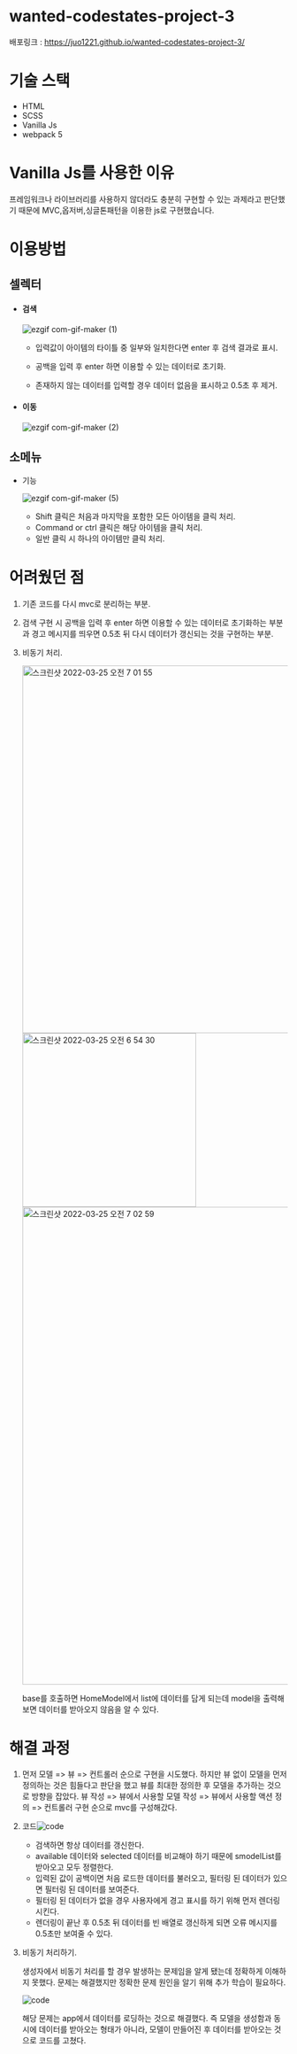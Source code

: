 # wanted-codestates-project-3
배포링크 : https://juo1221.github.io/wanted-codestates-project-3/

# 기술 스택

- HTML
- SCSS
- Vanilla Js
- webpack 5

# Vanilla Js를 사용한 이유

프레임워크나 라이브러리를 사용하지 않더라도 충분히 구현할 수 있는 과제라고 판단했기 때문에 MVC,옵저버,싱글톤패턴을 이용한 js로 구현했습니다. 

# 이용방법

## 셀렉터

- #### 검색

  ![ezgif com-gif-maker (1)](https://user-images.githubusercontent.com/79268108/160289867-ed5de48f-426c-4097-b06c-48e9408759bb.gif)

  	- 입력값이 아이템의 타이틀 중 일부와 일치한다면 enter 후 검색 결과로 표시. 
  	
  	- 공백을 입력 후 enter 하면 이용할 수 있는 데이터로 초기화.
  	
  	- 존재하지 않는 데이터를 입력할 경우 데이터 없음을 표시하고 0.5초 후 제거.


  

  

- #### 이동

  ![ezgif com-gif-maker (2)](https://user-images.githubusercontent.com/79268108/160290262-f3206d7e-cdd5-45bf-b084-e183c0fbb662.gif)

## 소메뉴

- 기능

  ![ezgif com-gif-maker (5)](https://user-images.githubusercontent.com/79268108/160296785-d811b3fc-95d0-4545-8c72-f5aef51f021e.gif)

  - Shift 클릭은 처음과 마지막을 포함한 모든 아이템을 클릭 처리.
  - Command or ctrl 클릭은 해당 아이템을 클릭 처리.
  - 일반 클릭 시 하나의 아이템만 클릭 처리.



# 어려웠던 점

1. 기존 코드를 다시 mvc로 분리하는 부분.

2. 검색 구현 시 공백을 입력 후 enter 하면 이용할 수 있는 데이터로 초기화하는 부분과 경고 메시지를 띄우면 0.5초 뒤 다시 데이터가 갱신되는 것을 구현하는 부분. 

3. 비동기 처리.

   <img width="664" alt="스크린샷 2022-03-25 오전 7 01 55" src="https://user-images.githubusercontent.com/79268108/160299385-ce07ab0a-b246-488d-a3d9-26123808194d.png">

   <img width="314" alt="스크린샷 2022-03-25 오전 6 54 30" src="https://user-images.githubusercontent.com/79268108/160299404-2c4e1fc6-51ed-47f4-b784-e280ad3f332f.png">

   <img width="863" alt="스크린샷 2022-03-25 오전 7 02 59" src="https://user-images.githubusercontent.com/79268108/160299435-775e8c93-c89d-46b9-a48a-b004d45f4ace.png">

   base를 호출하면 HomeModel에서 list에 데이터를 담게 되는데 model을 출력해 보면 데이터를 받아오지 않음을 알 수 있다. 



# 해결 과정

1. 먼저 모델 => 뷰 => 컨트롤러 순으로 구현을 시도했다. 하지만 뷰 없이 모델을 먼저 정의하는 것은 힘들다고 판단을 했고 뷰를 최대한 정의한 후 모델을 추가하는 것으로 방향을 잡았다.
   뷰 작성 => 뷰에서 사용할 모델 작성 => 뷰에서 사용할 액션 정의 => 컨트롤러 구현 순으로 mvc를 구성해갔다.

   

2. 코드![code](https://user-images.githubusercontent.com/79268108/160298791-139bf73e-8213-4c2a-899e-0639ab1782f4.png)

   - 검색하면 항상 데이터를 갱신한다.
   - available 데이터와 selected 데이터를 비교해야 하기 때문에 smodelList를 받아오고 모두  정렬한다. 
   - 입력된 값이 공백이면 처음 로드한 데이터를 불러오고, 필터링 된 데이터가 있으면 필터링 된 데이터를 보여준다. 
   - 필터링 된 데이터가 없을 경우 사용자에게 경고 표시를 하기 위해 먼저 렌더링 시킨다. 
   - 렌더링이 끝난 후 0.5초 뒤 데이터를 빈 배열로 갱신하게 되면 오류 메시지를 0.5초만 보여줄 수 있다. 
     
     

3. 비동기 처리하기.

   생성자에서 비동기 처리를 할 경우 발생하는 문제임을 알게 됐는데 정확하게 이해하지 못했다. 문제는 해결했지만 정확한 문제 원인을 알기 위해 추가 학습이 필요하다. 

   ![code](https://user-images.githubusercontent.com/79268108/160299775-96632b27-7295-4b17-b310-ddd96189129b.png)

   해당 문제는 app에서 데이터를 로딩하는 것으로 해결했다. 즉 모델을 생성함과 동시에 데이터를 받아오는 형태가 아니라, 모델이 만들어진 후 데이터를 받아오는 것으로 코드를 고쳤다. 

